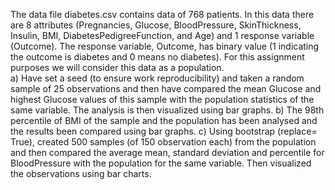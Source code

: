 The data file diabetes.csv contains data of 768 patients. In this data there are 8 attributes (Pregnancies, Glucose, BloodPressure, SkinThickness, Insulin, BMI, DiabetesPedigreeFunction, and Age) and 1 response variable (Outcome). The response variable, Outcome, has binary value (1 indicating the outcome is diabetes and 0 means no diabetes). For this assignment purposes we will consider this data as a population.  
a) Have set a seed (to ensure work reproducibility) and taken a random sample of 25 observations and then have compared the mean Glucose and highest Glucose values of this sample with the population statistics of the same variable. The analysis is then visualized using bar graphs.
b) The 98th percentile of BMI of the sample and the population has been analysed and the results been compared using bar graphs.
c) Using bootstrap (replace= True), created 500 samples (of 150 observation each) from the population and then compared the average mean, standard deviation and percentile for BloodPressure with the population for the same variable. Then visualized the observations using bar charts.
